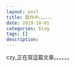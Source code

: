 ```yaml
---
layout: post
title: 製作中。。。。。。
date: 2019-10-01
categories: blog
tags: []
description: 
---
```


czy_正在寫這篇文章。。。。。。
